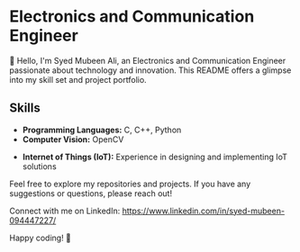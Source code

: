 # Electronics and Communication Engineer

👋 Hello, I'm Syed Mubeen Ali, an Electronics and Communication Engineer passionate about technology and innovation. This README offers a glimpse into my skill set and project portfolio.

## Skills

- **Programming Languages:** C, C++, Python
- **Computer Vision:** OpenCV
<!-- - **Artificial Intelligence and Machine Learning:** Currently exploring and learning
-->
- **Internet of Things (IoT):** Experience in designing and implementing IoT solutions
<!--
## Projects

### Computer Vision with OpenCV

1. **Object Detection using OpenCV:** [Link to the project repository]

   Description: This project involves implementing object detection using OpenCV. I utilized [mention any specific algorithms or models used].

2. **Image Processing with OpenCV:** [Link to the project repository]

   Description: In this project, I worked on various image processing tasks using OpenCV, such as [mention specific tasks].

### Programming Projects

1. **Data Structures in C++:** [Link to the project repository]

   Description: Implemented common data structures like linked lists, stacks, and queues in C++.

2. **GUI Application in Python:** [Link to the project repository]

   Description: Developed a graphical user interface (GUI) application using Python and [mention any GUI library used].

### AI and ML Exploration

1. **Machine Learning Basics:** [Link to the project repository]

   Description: A collection of notebooks covering the fundamentals of machine learning, including regression, classification, and clustering.

2. **Neural Network Implementation:** [Link to the project repository]

   Description: Implemented a basic neural network from scratch using Python and NumPy.

### IoT Projects

1. **Smart Home System:** [Link to the project repository]

   Description: Designed an IoT-based smart home system that [mention specific functionalities, e.g., controls lights, temperature].

2. **IoT Sensor Data Analysis:** [Link to the project repository]

   Description: Analyzed sensor data collected from IoT devices to derive insights and patterns.

## Learning Path

I am currently on a learning journey in the field of AI and ML. Here are some areas I'm exploring:

- Deep Learning
- Natural Language Processing (NLP)
- Reinforcement Learning
-->
Feel free to explore my repositories and projects. If you have any suggestions or questions, please reach out!

Connect with me on LinkedIn: https://www.linkedin.com/in/syed-mubeen-094447227/

Happy coding! 🚀


